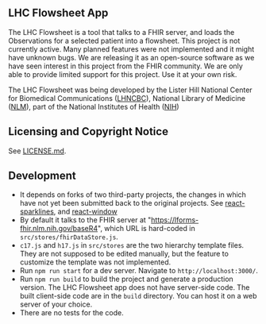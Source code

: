 ## LHC Flowsheet App

The LHC Flowsheet is a tool that talks to a FHIR server, and loads the Observations for a selected patient into a flowsheet. This project is not currently active. Many planned features were not implemented and it might have unknown bugs. We are releasing it as an open-source software as we have seen interest in this project from the FHIR community. We are only able to provide limited support for this project. Use it at your own risk.

The LHC Flowsheet was being developed by the Lister Hill National Center for Biomedical
Communications ([LHNCBC](https://lhncbc.nlm.nih.gov)), National Library of
Medicine ([NLM](https://www.nlm.nih.gov)), part of the National Institutes of
Health ([NIH](https://www.nih.gov))

## Licensing and Copyright Notice

See [LICENSE.md](LICENSE.md).

## Development
- It depends on forks of two third-party projects, the changes in which have not yet been submitted back to the original projects. See [react-sparklines](https://github.com/LHNCBC/react-sparklines-lhc), and [react-window](https://github.com/LHNCBC/react-window-lhc/tree/with-fixed-columns-and-rows)
- By default it talks to the FHIR server at "https://lforms-fhir.nlm.nih.gov/baseR4", which URL is hard-coded in `src/stores/fhirDataStore.js`.
- `c17.js` and `h17.js` in `src/stores` are the two hierarchy template files. They are not supposed to be edited manually, but the feature to customize the template was not implemented.
- Run `npm run start` for a dev server. Navigate to `http://localhost:3000/`.
- Run `npm run build` to build the project and generate a production version. The LHC Flowsheet app does not have server-side code. The built client-side code are in the `build` directory. You can host it on a web server of your choice.
- There are no tests for the code.


